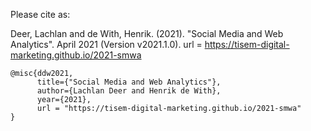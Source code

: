Please cite as: 

Deer, Lachlan and de With, Henrik. (2021).
"Social Media and Web Analytics".
April 2021 (Version v2021.1.0). url = https://tisem-digital-marketing.github.io/2021-smwa

```
@misc{ddw2021,
      title={"Social Media and Web Analytics"},
      author={Lachlan Deer and Henrik de With},
      year={2021},
      url = "https://tisem-digital-marketing.github.io/2021-smwa"
}
```